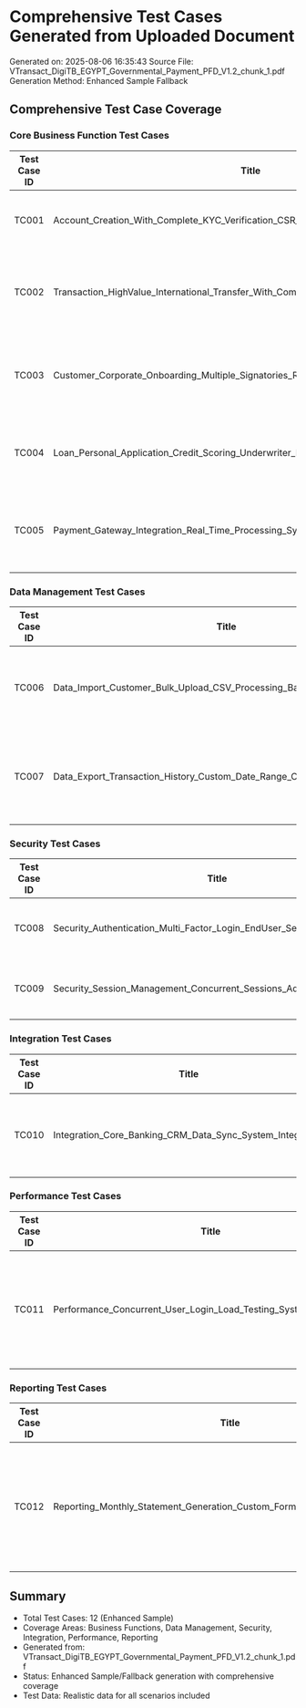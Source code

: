 # Comprehensive Test Cases Generated from Uploaded Document
Generated on: 2025-08-06 16:35:43
Source File: VTransact_DigiTB_EGYPT_Governmental_Payment_PFD_V1.2_chunk_1.pdf
Generation Method: Enhanced Sample Fallback

## Comprehensive Test Case Coverage

### Core Business Function Test Cases

| Test Case ID | Title | Priority | Module | Test Type | Description | Test Data |
|--------------|-------|----------|--------|-----------|-------------|-----------|
| TC001 | Account_Creation_With_Complete_KYC_Verification_CSR_EndToEnd | High | Account Management | End-to-End | Verify complete account creation with KYC | Customer: Ahmed Al-Rashid, ID: 29012345678901, Initial Deposit: 5,000.00 QAR |
| TC002 | Transaction_HighValue_International_Transfer_With_Compliance_Manager_BusinessProcess | High | Transaction Processing | Business Process | Process high-value international transfer with compliance checks | Amount: 150,000.00 QAR, Destination: GB33BUKB20201555555555, Purpose: Business Investment |
| TC003 | Customer_Corporate_Onboarding_Multiple_Signatories_RM_ComplexScenario | High | Customer Management | Complex Scenario | Onboard corporate customer with multiple authorized signatories | Company: Al-Mansour Trading LLC, Signatories: 3, Annual Turnover: 50M QAR |
| TC004 | Loan_Personal_Application_Credit_Scoring_Underwriter_RiskAssessment | Medium | Loan Processing | Risk Assessment | Process personal loan with automated credit scoring | Applicant: Sarah Johnson, Amount: 75,000.00 QAR, Salary: 12,000.00 QAR |
| TC005 | Payment_Gateway_Integration_Real_Time_Processing_System_Integration | High | Payment Processing | Integration | Test real-time payment processing with external gateway | Merchant: Qatar Airways, Amount: 1,500.00 QAR, Card: ****1234 |

### Data Management Test Cases

| Test Case ID | Title | Priority | Module | Test Type | Description | Test Data |
|--------------|-------|----------|--------|-----------|-------------|-----------|
| TC006 | Data_Import_Customer_Bulk_Upload_CSV_Processing_BackOffice_DataMigration | Medium | Data Management | Data Migration | Import bulk customer data from CSV file | File: 10,000 customer records, Format: CSV, Validation: Mandatory fields |
| TC007 | Data_Export_Transaction_History_Custom_Date_Range_CSR_DataExtraction | Medium | Data Management | Data Extraction | Export transaction history for custom date range | Date Range: 01/01/2024 to 31/03/2024, Format: Excel, Encryption: AES-256 |

### Security Test Cases

| Test Case ID | Title | Priority | Module | Test Type | Description | Test Data |
|--------------|-------|----------|--------|-----------|-------------|-----------|
| TC008 | Security_Authentication_Multi_Factor_Login_EndUser_SecurityTesting | High | Security | Security Testing | Test multi-factor authentication with various methods | User: testuser@bank.com, Methods: SMS+Email, Invalid attempts: 3 |
| TC009 | Security_Session_Management_Concurrent_Sessions_Admin_AccessControl | High | Security | Access Control | Test concurrent session handling and security | Max Sessions: 2, Timeout: 30 minutes, Force logout: Yes |

### Integration Test Cases

| Test Case ID | Title | Priority | Module | Test Type | Description | Test Data |
|--------------|-------|----------|--------|-----------|-------------|-----------|
| TC010 | Integration_Core_Banking_CRM_Data_Sync_System_Integration | Medium | System Integration | Integration | Test data synchronization between core banking and CRM | Customer Update: Address change, Phone: +974-4455-9988, Email: new@email.com |

### Performance Test Cases

| Test Case ID | Title | Priority | Module | Test Type | Description | Test Data |
|--------------|-------|----------|--------|-----------|-------------|-----------|
| TC011 | Performance_Concurrent_User_Login_Load_Testing_System_LoadTesting | Medium | Performance | Load Testing | Test system performance under concurrent user load | Concurrent Users: 100, Duration: 30 minutes, Expected Response: <3 seconds |

### Reporting Test Cases

| Test Case ID | Title | Priority | Module | Test Type | Description | Test Data |
|--------------|-------|----------|--------|-----------|-------------|-----------|
| TC012 | Reporting_Monthly_Statement_Generation_Custom_Format_CSR_ReportGeneration | Medium | Reporting | Report Generation | Generate monthly account statements in custom format | Account: ACC-2024-789456, Period: March 2024, Format: PDF, Language: English |

## Summary
- Total Test Cases: 12 (Enhanced Sample)
- Coverage Areas: Business Functions, Data Management, Security, Integration, Performance, Reporting
- Generated from: VTransact_DigiTB_EGYPT_Governmental_Payment_PFD_V1.2_chunk_1.pdf
- Status: Enhanced Sample/Fallback generation with comprehensive coverage
- Test Data: Realistic data for all scenarios included

